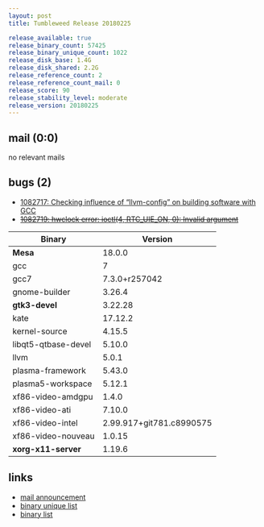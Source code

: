 ```yaml
---
layout: post
title: Tumbleweed Release 20180225

release_available: true
release_binary_count: 57425
release_binary_unique_count: 1022
release_disk_base: 1.4G
release_disk_shared: 2.2G
release_reference_count: 2
release_reference_count_mail: 0
release_score: 90
release_stability_level: moderate
release_version: 20180225
---
```


## mail (0:0)

no relevant mails

## bugs (2)

<!--more-->

- [1082717: Checking influence of “llvm-config” on building software with GCC](https://bugzilla.opensuse.org/show_bug.cgi?id=1082717)
- ~~[1082719: hwclock error: ioctl(4, RTC_UIE_ON, 0): Invalid argument](https://bugzilla.opensuse.org/show_bug.cgi?id=1082719)~~

Binary | Version
--- | ---
**Mesa** | 18.0.0
gcc | 7
gcc7 | 7.3.0+r257042
gnome-builder | 3.26.4
**gtk3-devel** | 3.22.28
kate | 17.12.2
kernel-source | 4.15.5
libqt5-qtbase-devel | 5.10.0
llvm | 5.0.1
plasma-framework | 5.43.0
plasma5-workspace | 5.12.1
xf86-video-amdgpu | 1.4.0
xf86-video-ati | 7.10.0
xf86-video-intel | 2.99.917+git781.c8990575
xf86-video-nouveau | 1.0.15
**xorg-x11-server** | 1.19.6

## links

- [mail announcement](https://lists.opensuse.org/opensuse-factory/2018-02/msg01163.html)
- [binary unique list](http://download.tumbleweed.boombatower.com/20180225/rpm.unique.list)
- [binary list](http://download.tumbleweed.boombatower.com/20180225/rpm.list)
